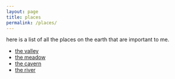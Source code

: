 ```yaml
---
layout: page
title: places
permalink: /places/
---
```


here is a list of all the places on the earth that are important to me. 

- [the valley](valley)
- [the meadow](meadow)
- [the cavern](cavern)
- [the river](river)